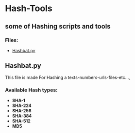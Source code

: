 # Hash-Tools
some of Hashing scripts and tools 
-----

### Files: 
  - [Hashbat.py](https://github.com/MASTAR-LAST/Hash-Tools/blob/main/Hashbat.py)
 
 
## Hashbat.py

This file is made For Hashing a texts-numbers-urls-files-etc...,

### Available Hash types: 
  - **SHA-1**
  - **SHA-224**
  - **SHA-256**
  - **SHA-384**
  - **SHA-512**
  - **MD5** 

